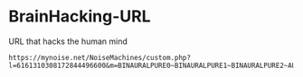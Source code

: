 # BrainHacking-URL

URL that hacks the human mind

```
https://mynoise.net/NoiseMachines/custom.php?l=6161310308172844496600&m=BINAURALPURE0~BINAURALPURE1~BINAURALPURE2~AURALSCAN4~AURALSCAN5~AURALSCAN6~AURALSCAN7~AURALSCAN8~ISOCHRONIC9~AURALSCAN9&orig=1&title=Custom%20Brainhacking%20Audio
```
